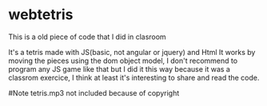 # webtetris
This is a old piece of code that I did in clasroom

It's a tetris made with JS(basic, not angular or jquery) and Html
It works by moving the pieces using the dom object model, I don't recommend to program any JS game like that but I did it this way because it was a classrom exercice, I think at least it's interesting to share and read the code.

#Note tetris.mp3 not included because of copyright
